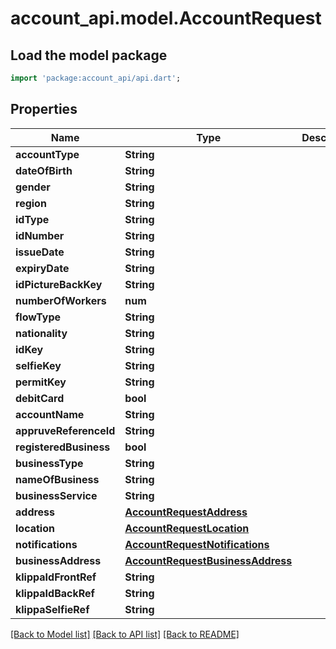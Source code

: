# account_api.model.AccountRequest

## Load the model package
```dart
import 'package:account_api/api.dart';
```

## Properties
Name | Type | Description | Notes
------------ | ------------- | ------------- | -------------
**accountType** | **String** |  | 
**dateOfBirth** | **String** |  | 
**gender** | **String** |  | 
**region** | **String** |  | [optional] 
**idType** | **String** |  | 
**idNumber** | **String** |  | 
**issueDate** | **String** |  | [optional] 
**expiryDate** | **String** |  | [optional] 
**idPictureBackKey** | **String** |  | [optional] 
**numberOfWorkers** | **num** |  | [optional] 
**flowType** | **String** |  | [optional] 
**nationality** | **String** |  | [optional] 
**idKey** | **String** |  | [optional] 
**selfieKey** | **String** |  | [optional] 
**permitKey** | **String** |  | [optional] 
**debitCard** | **bool** |  | [optional] 
**accountName** | **String** |  | [optional] 
**appruveReferenceId** | **String** |  | [optional] 
**registeredBusiness** | **bool** |  | [optional] 
**businessType** | **String** |  | [optional] 
**nameOfBusiness** | **String** |  | [optional] 
**businessService** | **String** |  | [optional] 
**address** | [**AccountRequestAddress**](AccountRequestAddress.md) |  | [optional] 
**location** | [**AccountRequestLocation**](AccountRequestLocation.md) |  | [optional] 
**notifications** | [**AccountRequestNotifications**](AccountRequestNotifications.md) |  | [optional] 
**businessAddress** | [**AccountRequestBusinessAddress**](AccountRequestBusinessAddress.md) |  | [optional] 
**klippaIdFrontRef** | **String** |  | [optional] 
**klippaIdBackRef** | **String** |  | [optional] 
**klippaSelfieRef** | **String** |  | [optional] 

[[Back to Model list]](../README.md#documentation-for-models) [[Back to API list]](../README.md#documentation-for-api-endpoints) [[Back to README]](../README.md)


